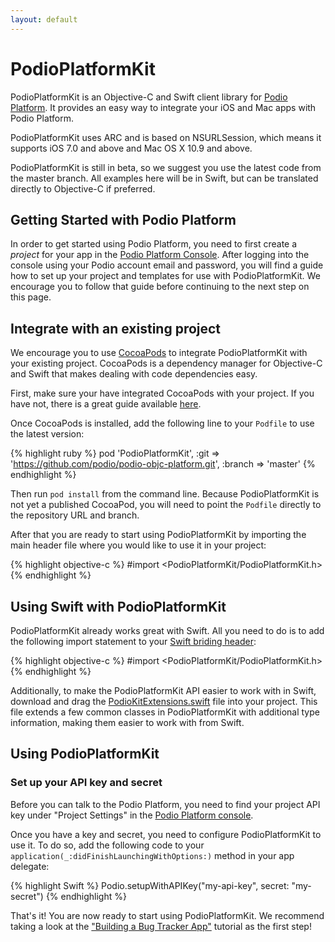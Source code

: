 ```yaml
---
layout: default
---
```

# PodioPlatformKit

PodioPlatformKit is an Objective-C and Swift client library for [Podio Platform](https://platform.podio.com/). It provides an easy way to integrate your iOS and Mac apps with Podio Platform.

PodioPlatformKit uses ARC and is based on NSURLSession, which means it supports iOS 7.0 and above and Mac OS X 10.9 and above.

PodioPlatformKit is still in beta, so we suggest you use the latest code from the master branch. All examples here will be in Swift, but can be translated directly to Objective-C if preferred.

## Getting Started with Podio Platform

In order to get started using Podio Platform, you need to first create a *project* for your app in the [Podio Platform Console](https://platform.podio.com/). After logging into the console using your Podio account email and password, you will find a guide how to set up your project and templates for use with PodioPlatformKit. We encourage you to follow that guide before continuing to the next step on this page.

## Integrate with an existing project

We encourage you to use [CocoaPods](http://cocoapods.org/) to integrate PodioPlatformKit with your existing project. CocoaPods is a dependency manager for Objective-C and Swift that makes dealing with code dependencies easy.

First, make sure your have integrated CocoaPods with your project. If you have not, there is a great guide available [here](http://guides.cocoapods.org/using/getting-started.html).

Once CocoaPods is installed, add the following line to your `Podfile` to use the latest version:

{% highlight ruby %}
pod 'PodioPlatformKit', :git => 'https://github.com/podio/podio-objc-platform.git', :branch => 'master'
{% endhighlight %}

Then run `pod install` from the command line. Because PodioPlatformKit is not yet a published CocoaPod, you will need to point the `Podfile` directly to the repository URL and branch.

After that you are ready to start using PodioPlatformKit by importing the main header file where you would like to use it in your project:

{% highlight objective-c %}
#import <PodioPlatformKit/PodioPlatformKit.h>
{% endhighlight %}

## Using Swift with PodioPlatformKit

PodioPlatformKit already works great with Swift. All you need to do is to add the following import statement to your [Swift briding header](https://developer.apple.com/library/ios/documentation/Swift/Conceptual/BuildingCocoaApps/MixandMatch.html):

{% highlight objective-c %}
#import <PodioPlatformKit/PodioPlatformKit.h>
{% endhighlight %}

Additionally, to make the PodioPlatformKit API easier to work with in Swift, download and drag the [PodioKitExtensions.swift](https://github.com/podio/podio-objc-core/blob/master/PodioKitCore/Swift/PodioKitExtensions.swift) file into your project. This file extends a few common classes in PodioPlatformKit with additional type information, making them easier to work with from Swift.

## Using PodioPlatformKit

### Set up your API key and secret

Before you can talk to the Podio Platform, you need to find your project API key under "Project Settings" in the [Podio Platform console](https://platform.podio.com).

Once you have a key and secret, you need to configure PodioPlatformKit to use it. To do so, add the following code to your `application(_:didFinishLaunchingWithOptions:)` method in your app delegate:

{% highlight Swift %}
Podio.setupWithAPIKey("my-api-key", secret: "my-secret")
{% endhighlight %}
	
That's it! You are now ready to start using PodioPlatformKit. We recommend taking a look at the ["Building a Bug Tracker App"](/tutorial) tutorial as the first step!